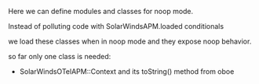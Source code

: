 Here we can define modules and classes for noop mode.

Instead of polluting code with SolarWindsAPM.loaded conditionals

we load these classes when in noop mode and they expose noop behavior.

so far only one class is needed:

- SolarWindsOTelAPM::Context  and its toString() method from oboe